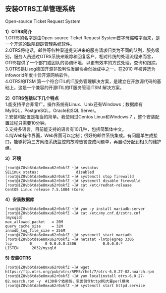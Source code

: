   
## 安装OTRS工单管理系统  
Open-source Ticket Request System

**1）OTRS简介**  
1.OTRS的名字是由Open-source Ticket Request System首字母縮略字而来，是一个开源的缺陷跟踪管理系统软件。  
2.OTRS将电话，邮件等各种渠道提交进来的服务请求归类为不同的队列，服务级别，服务人员通过OTRS系统来跟踪和回复客户，相对传统的处理流程来而言，OTRS提供了一个部门或团队的协调环境，以更有效率的方式处理，查询和跟踪。  
3.OTRS是Lisog德国开源非盈利性发展协会创始成中之一。在2010 年被评选为infoworld年度十佳开源网络软件。  
4.OTRS的ITSM 第一个符合ITIL的IT服务管理解决方案，是建立在开放源代码的基础上。这是一个兼容的开源ITIL的IT服务管理ITSM 解决方案。  
  
  
**2）OTRS包括以下几个特点**  
1.能支持平台非常广。操作系统有Linux、Unix还有Windows；数据库有MySQL，PostgreSQL，Oracle和SQL Server。    
2.安装和配置是相当的简单。我使用过Centos Linux和Windows 7 ，整个安装配置过程只需要10分钟。  
3.支持多语言，目前能支持的语言有10几种，包括简繁体中文。  
4.纯Web操作界面，Web界面可以定制；很好的邮件系统集成。有问题单生成接口，能够将第三方网络系统监控的故障告警变成问题单，再自动分配到相关的维护组。  


**3）环境**  
```shell  
[root@iZ8vb6tda6e8mxu62r0okfZ ~]# sestatus 
SELinux status:                 disabled
[root@iZ8vb6tda6e8mxu62r0okfZ ~]# systemctl stop firewalld
[root@iZ8vb6tda6e8mxu62r0okfZ ~]# systemctl disable firewalld
[root@iZ8vb6tda6e8mxu62r0okfZ ~]# cat /etc/redhat-release 
CentOS Linux release 7.5.1804 (Core)
```

**4）安装数据库**
```shell
[root@iZ8vb6tda6e8mxu62r0okfZ ~]# yum -y install mariadb-server
[root@iZ8vb6tda6e8mxu62r0okfZ ~]# cat /etc/my.cnf.d/zotrs.cnf 
[mysqld]
max_allowed_packet   = 20M
query_cache_size     = 32M
innodb_log_file_size = 256M
[root@iZ8vb6tda6e8mxu62r0okfZ ~]# systemctl start mariadb
[root@iZ8vb6tda6e8mxu62r0okfZ ~]# netstat -lntp|egrep 3306
tcp        0      0 0.0.0.0:3306            0.0.0.0:*               LISTEN      2032/mysqld
```

**5) 安装OTRS**
```shell
[root@iZ8vb6tda6e8mxu62r0okfZ ~]# wget https://ftp.otrs.org/pub/otrs/RPMS/rhel/7/otrs-6.0.27-02.noarch.rpm
[root@iZ8vb6tda6e8mxu62r0okfZ ~]# yum localinstall otrs-6.0.27-02.noarch.rpm -y  #130多个依赖包，里面包含httpd和大量perl模块
[root@iZ8vb6tda6e8mxu62r0okfZ ~]# systemctl start httpd.service


```






